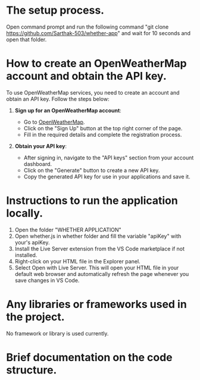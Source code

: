 # The setup process.
Open command prompt and run the following command "git clone https://github.com/Sarthak-503/whether-app" and wait for 10 seconds and open that folder. 

# How to create an OpenWeatherMap account and obtain the API key.
To use OpenWeatherMap services, you need to create an account and obtain an API key. Follow the steps below:

1. **Sign up for an OpenWeatherMap account**:
   - Go to [OpenWeatherMap](https://openweathermap.org/).
   - Click on the "Sign Up" button at the top right corner of the page.
   - Fill in the required details and complete the registration process.

2. **Obtain your API key**:
   - After signing in, navigate to the "API keys" section from your account dashboard.
   - Click on the "Generate" button to create a new API key.
   - Copy the generated API key for use in your applications and save it.

# Instructions to run the application locally. 

1. Open the folder "WHETHER APPLICATION"
2. Open whether.js in whether folder and fill the variable "apiKey" with your's apiKey.
2. Install the Live Server extension from the VS Code marketplace if not installed.
3. Right-click on your HTML file in the Explorer panel.
4. Select Open with Live Server. This will open your HTML file in your default web browser and automatically refresh the page whenever you save changes in VS Code.

# Any libraries or frameworks used in the project.
No framework or library is used currently.

# Brief documentation on the code structure.


